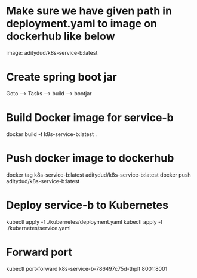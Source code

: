 # Make sure we have given path in deployment.yaml to image on dockerhub like below
 image: aditydud/k8s-service-b:latest

# Create spring boot jar
Goto --> Tasks --> build --> bootjar

# Build Docker image for service-b
docker build -t k8s-service-b:latest .

# Push docker image to dockerhub
docker tag k8s-service-b:latest aditydud/k8s-service-b:latest
docker push aditydud/k8s-service-b:latest


# Deploy service-b to Kubernetes
kubectl apply -f ./kubernetes/deployment.yaml
kubectl apply -f ./kubernetes/service.yaml


# Forward port
kubectl port-forward k8s-service-b-786497c75d-thplt 8001:8001